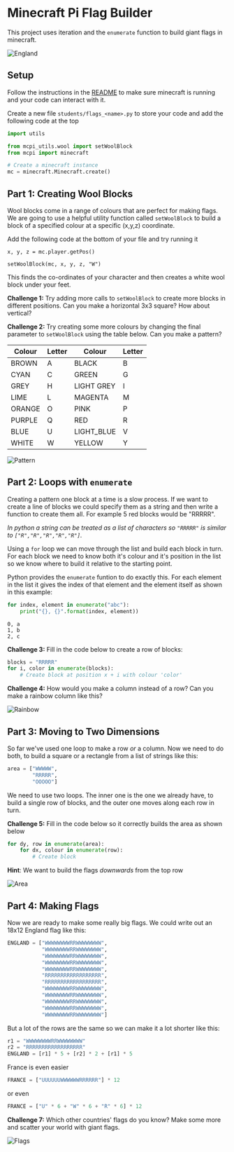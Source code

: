 # Minecraft Pi Flag Builder

This project uses iteration and the `enumerate` function to build giant flags in minecraft.

![England](../images/england.png)

## Setup

Follow the instructions in the [README](../README.md) to make sure minecraft is running and your code can interact with it.

Create a new file `students/flags_<name>.py` to store your code and add the following code at the top

```python
import utils

from mcpi_utils.wool import setWoolBlock
from mcpi import minecraft

# Create a minecraft instance
mc = minecraft.Minecraft.create()
```

## Part 1: Creating Wool Blocks

Wool blocks come in a range of colours that are perfect for making flags. We are going to use a helpful utility function called `setWoolBlock` to build a block of a specified colour at a specific (x,y,z) coordinate. 

Add the following code at the bottom of your file and try running it

```
x, y, z = mc.player.getPos()

setWoolBlock(mc, x, y, z, "W")
```

This finds the co-ordinates of your character and then creates a white wool block under your feet. 

**Challenge 1:** Try adding more calls to `setWoolBlock` to create more blocks in different positions. Can you make a horizontal 3x3 square? How about vertical?

**Challenge 2:** Try creating some more colours by changing the final parameter to `setWoolBlock` using the table below. Can you make a pattern?

| Colour | Letter | Colour     | Letter |
| ------ | ------ | ------     | ------ |
| BROWN  | A      | BLACK      | B      |
| CYAN   | C      | GREEN      | G      |
| GREY   | H      | LIGHT GREY | I      |
| LIME   | L      | MAGENTA    | M      |
| ORANGE | O      | PINK       | P      |
| PURPLE | Q      | RED        | R      |
| BLUE   | U      | LIGHT_BLUE | V      |
| WHITE  | W      | YELLOW     | Y      |

![Pattern](../images/pattern.png)

## Part 2: Loops with `enumerate`

Creating a pattern one block at a time is a slow process. If we want to create a line of blocks we could specify them as a string and then write a function to create them all. For example 5 red blocks would be "RRRRR".

_In python a string can be treated as a list of characters so `"RRRRR"` is similar to `["R","R","R","R","R"]`._

Using a `for` loop we can move through the list and build each block in turn. For each block we need to know both it's colour and it's position in the list so we know where to build it relative to the starting point.

Python provides the `enumerate` funtion to do exactly this. For each element in the list it gives the index of that element and the element itself as shown in this example:

```python
for index, element in enumerate("abc"):
    print("{}, {}".format(index, element))
```
```text
0, a
1, b
2, c
```

**Challenge 3:** Fill in the code below to create a row of blocks:

```python
blocks = "RRRRR"
for i, color in enumerate(blocks):
    # Create block at position x + i with colour 'color'
```

**Challenge 4:** How would you make a column instead of a row? Can you make a rainbow column like this?

![Rainbow](../images/rainbow.png)


## Part 3: Moving to Two Dimensions

So far we've used one loop to make a row _or_ a column. Now we need to do both, to build a square or a rectangle from a list of strings like this:

```python
area = ["WWWWW",
        "RRRRR",
        "OOOOO"]
```

We need to use two loops. The inner one is the one we already have, to build a single row of blocks, and the outer one moves along each row in turn.

**Challenge 5:** Fill in the code below so it correctly builds the area as shown below

```python
for dy, row in enumerate(area):
    for dx, colour in enumerate(row):
        # Create block
```

**Hint**: We want to build the flags _downwards_ from the top row

![Area](../images/area.png)

## Part 4: Making Flags

Now we are ready to make some really big flags. We could write out an 18x12 England flag like this:

```python
ENGLAND = ["WWWWWWWWRRWWWWWWWW",
           "WWWWWWWWRRWWWWWWWW",
           "WWWWWWWWRRWWWWWWWW",
           "WWWWWWWWRRWWWWWWWW",
           "WWWWWWWWRRWWWWWWWW",
           "RRRRRRRRRRRRRRRRRR",
           "RRRRRRRRRRRRRRRRRR",
           "WWWWWWWWRRWWWWWWWW",
           "WWWWWWWWRRWWWWWWWW",
           "WWWWWWWWRRWWWWWWWW",
           "WWWWWWWWRRWWWWWWWW",
           "WWWWWWWWRRWWWWWWWW"]
```

But a lot of the rows are the same so we can make it a lot shorter like this:

```python
r1 = "WWWWWWWWRRWWWWWWWW"
r2 = "RRRRRRRRRRRRRRRRRR"
ENGLAND = [r1] * 5 + [r2] * 2 + [r1] * 5
```

France is even easier

```python
FRANCE = ["UUUUUUWWWWWWRRRRRR"] * 12
```

or even 

```python
FRANCE = ["U" * 6 + "W" * 6 + "R" * 6] * 12
```

**Challenge 7:** Which other countries' flags do you know? Make some more and scatter your world with giant flags.

![Flags](../images/flags.png)
